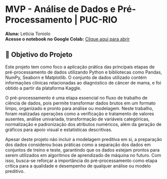 # MVP - Análise de Dados e Pré-Processamento | PUC-RIO

**Aluna:** Letícia Toniolo  
**Acesse o notebook no Google Colab:** [Clique aqui para abrir](INSIRA_AQUI_O_LINK_DO_COLAB)

## 🎯 Objetivo do Projeto

Este projeto tem como foco a aplicação prática das principais etapas de pré-processamento de dados utilizando Python e bibliotecas como Pandas, NumPy, Seaborn e Matplotlib. O conjunto de dados utilizado contém informações clínicas relacionadas ao diagnóstico de câncer de mama, e foi obtido a partir da plataforma Kaggle.

O pré-processamento é uma etapa essencial no fluxo de trabalho de ciência de dados, pois permite transformar dados brutos em um formato limpo, organizado e pronto para análise ou modelagem. Neste trabalho, foram realizadas operações como a verificação e tratamento de valores ausentes, análise univariada, transformação de variáveis categóricas, normalização e padronização dos atributos numéricos, além da geração de gráficos para apoio visual e estatísticas descritivas. 

Apesar deste projeto não incluir a modelagem preditiva em si, a preparação dos dados considerou boas práticas como a separação dos dados em conjuntos de treino e teste, garantindo que os dados estejam prontos para serem utilizados em algoritmos de aprendizado de máquina no futuro. Com isso, busca-se reforçar a importância do pré-processamento como etapa crítica para a qualidade e desempenho de qualquer análise ou modelo preditivo.

